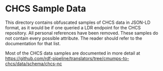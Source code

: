 # CHCS Sample Data

This directory contains obfuscated samples of CHCS data in JSON-LD format, as it would be if one queried 
a LDR endpoint for the CHCS repository.  All personal references have been removed.  These samples do not 
contain every possible attribute.  The reader should refer to the documentation for that list.

Most of the CHCS data samples are documented in more detail at 
https://github.com/rdf-pipeline/translators/tree/cmumps-to-chcs/data/schema/chcs-nc 
